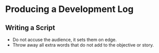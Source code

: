 # Producing a Development Log

## Writing a Script

- Do not accuse the audience, it sets them on edge.
- Throw away all extra words that do not add to the objective or story.
